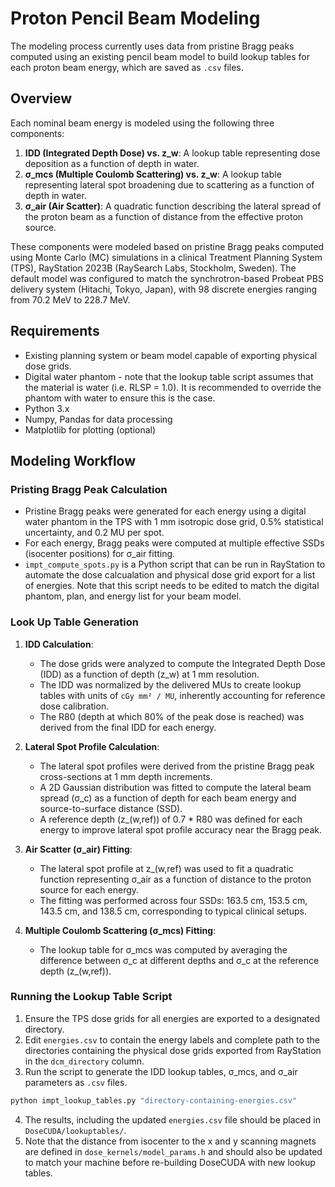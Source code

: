 # Proton Pencil Beam Modeling

The modeling process currently uses data from pristine Bragg peaks computed using an existing pencil beam model to build lookup tables for each proton beam energy, which are saved as `.csv` files.

## Overview

Each nominal beam energy is modeled using the following three components:
1. **IDD (Integrated Depth Dose) vs. z_w**: A lookup table representing dose deposition as a function of depth in water.
2. **σ_mcs (Multiple Coulomb Scattering) vs. z_w**: A lookup table representing lateral spot broadening due to scattering as a function of depth in water.
3. **σ_air (Air Scatter)**: A quadratic function describing the lateral spread of the proton beam as a function of distance from the effective proton source.

These components were modeled based on pristine Bragg peaks computed using Monte Carlo (MC) simulations in a clinical Treatment Planning System (TPS), RayStation 2023B (RaySearch Labs, Stockholm, Sweden). The default model was configured to match the synchrotron-based Probeat PBS delivery system (Hitachi, Tokyo, Japan), with 98 discrete energies ranging from 70.2 MeV to 228.7 MeV.

## Requirements

- Existing planning system or beam model capable of exporting physical dose grids.
- Digital water phantom - note that the lookup table script assumes that the material is water (i.e. RLSP = 1.0). It is recommended to override the phantom with water to ensure this is the case. 
- Python 3.x
- Numpy, Pandas for data processing
- Matplotlib for plotting (optional)

## Modeling Workflow

### Pristing Bragg Peak Calculation

   - Pristine Bragg peaks were generated for each energy using a digital water phantom in the TPS with 1 mm isotropic dose grid, 0.5% statistical uncertainty, and 0.2 MU per spot.
   - For each energy, Bragg peaks were computed at multiple effective SSDs (isocenter positions) for σ_air fitting.
   - ```impt_compute_spots.py``` is a Python script that can be run in RayStation to automate the dose calcualation and physical dose grid export for a list of energies. Note that this script needs to be edited to match the digital phantom, plan, and energy list for your beam model. 

### Look Up Table Generation

1. **IDD Calculation**:
   - The dose grids were analyzed to compute the Integrated Depth Dose (IDD) as a function of depth (z_w) at 1 mm resolution.
   - The IDD was normalized by the delivered MUs to create lookup tables with units of `cGy mm² / MU`, inherently accounting for reference dose calibration.
   - The R80 (depth at which 80% of the peak dose is reached) was derived from the final IDD for each energy.

2. **Lateral Spot Profile Calculation**:
   - The lateral spot profiles were derived from the pristine Bragg peak cross-sections at 1 mm depth increments.
   - A 2D Gaussian distribution was fitted to compute the lateral beam spread (σ_c) as a function of depth for each beam energy and source-to-surface distance (SSD).
   - A reference depth (z_(w,ref)) of 0.7 * R80 was defined for each energy to improve lateral spot profile accuracy near the Bragg peak.

3. **Air Scatter (σ_air) Fitting**:
   - The lateral spot profile at z_(w,ref) was used to fit a quadratic function representing σ_air as a function of distance to the proton source for each energy.
   - The fitting was performed across four SSDs: 163.5 cm, 153.5 cm, 143.5 cm, and 138.5 cm, corresponding to typical clinical setups.

4. **Multiple Coulomb Scattering (σ_mcs) Fitting**:
   - The lookup table for σ_mcs was computed by averaging the difference between σ_c at different depths and σ_c at the reference depth (z_(w,ref)).

### Running the Lookup Table Script

1. Ensure the TPS dose grids for all energies are exported to a designated directory.
2. Edit `energies.csv` to contain the energy labels and complete path to the directories containing the physical dose grids exported from RayStation in the `dcm_directory` column.
3. Run the script to generate the IDD lookup tables, σ_mcs, and σ_air parameters as `.csv` files.

```bash
python impt_lookup_tables.py "directory-containing-energies.csv"
```
4. The results, including the updated `energies.csv` file should be placed in `DoseCUDA/lookuptables/`.
5. Note that the distance from isocenter to the x and y scanning magnets are defined in `dose_kernels/model_params.h` and should also be updated to match your machine before re-building DoseCUDA with new lookup tables. 
